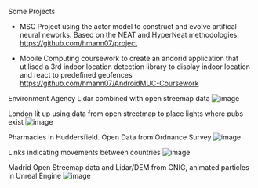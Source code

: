 
Some Projects
- MSC Project using the actor model to construct and evolve artifical neural neworks. Based on the NEAT and HyperNeat methodologies.
  https://github.com/hmann07/project
  
- Mobile Computing coursework to create an andorid application that utilised a 3rd indoor location detection library to display indoor location and react to predefined geofences
  https://github.com/hmann07/AndroidMUC-Coursework







Environment Agency Lidar combined with open streemap data
![image](https://user-images.githubusercontent.com/26671404/120347944-01f0ba00-c2fd-11eb-81c0-0d437089d88e.png)

London lit up using data from open streetmap to place lights where pubs exist
![image](https://user-images.githubusercontent.com/26671404/120348156-35334900-c2fd-11eb-985c-0169e8171520.png)

Pharmacies in Huddersfield. Open Data from Ordnance Survey
![image](https://user-images.githubusercontent.com/26671404/120348405-73306d00-c2fd-11eb-864d-e5d8f92e48d8.png)

Links indicating movements between countries
![image](https://user-images.githubusercontent.com/26671404/120349027-0669a280-c2fe-11eb-9cc1-dd9aaae8dfa4.png)

Madrid Open Streemap data and Lidar/DEM from CNIG, animated particles in Unreal Engine
![image](https://user-images.githubusercontent.com/26671404/120351293-0e2a4680-c300-11eb-87d8-02df85bcdfef.png)
